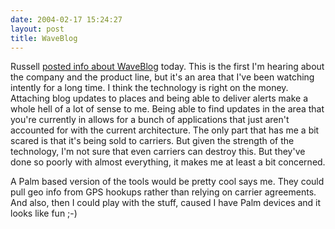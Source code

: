 ```yaml
---
date: 2004-02-17 15:24:27
layout: post
title: WaveBlog
---
```


Russell [posted info about WaveBlog](http://www.russellbeattie.com/notebook/1006221.html) today. This is the first I'm hearing about the company and the product line, but it's an area that I've been watching intently for a long time. I think the technology is right on the money. Attaching blog updates to places and being able to deliver alerts make a whole hell of a lot of sense to me. Being able to find updates in the area that you're currently in allows for a bunch of applications that just aren't accounted for with the current architecture. The only part that has me a bit scared is that it's being sold to carriers. But given the strength of the technology, I'm not sure that even carriers can destroy this.  But they've done so poorly with almost everything, it makes me at least a bit concerned.

A Palm based version of the tools would be pretty cool says me. They could pull geo info from GPS hookups rather than relying on carrier agreements. And also, then I could play with the stuff, caused I have Palm devices and it looks like fun ;-)
